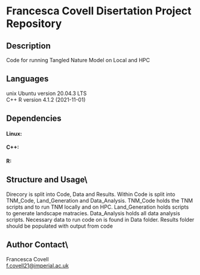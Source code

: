 # Francesca Covell Disertation Project Repository

## Description
Code for running Tangled Nature Model on Local and HPC

## Languages
unix Ubuntu version 20.04.3 LTS\
C++ 
R version 4.1.2 (2021-11-01)
 
## Dependencies
#### Linux:


#### C++:

#### R:



## Structure and Usage\
Direcory is split into Code, Data and Results.
Within Code is split into TNM_Code, Land_Generation and Data_Analysis.
TNM_Code holds the TNM scripts and to run TNM locally and on HPC.
Land_Generation holds scripts to generate landscape matracies.
Data_Analysis holds all data analysis scripts.
Necessary data to run code on is found in Data folder.
Results folder should be populated with output from code


## Author Contact\
Francesca Covell\
f.covell21@imperial.ac.uk
